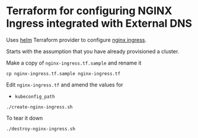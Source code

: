 # Terraform for configuring NGINX Ingress integrated with External DNS

Uses [helm](https://www.terraform.io/docs/providers/helm/index.html) Terraform provider to configure [nginx ingress](https://kubernetes.github.io/ingress-nginx/).

Starts with the assumption that you have already provisioned a cluster.

Make a copy of `nginx-ingress.tf.sample` and rename it

```
cp nginx-ingress.tf.sample nginx-ingress.tf
```

Edit `nginx-ingress.tf` and amend the values for

* `kubeconfig_path`

```
./create-nginx-ingress.sh
```

To tear it down

```
./destroy-nginx-ingress.sh
```
